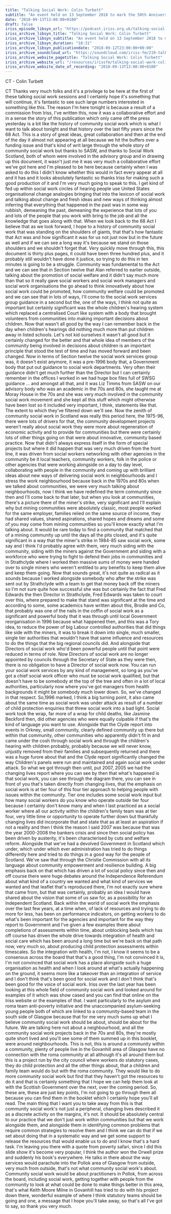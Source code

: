 ```yaml
---
title: "Talking Social Work: Colin Turbett"
subtitle: "An event held on 13 September 2018 to mark the 50th Anniversary of the Social Work (Scotland) Act 1968 – to celebrate, reflect on the journey so far and look to the future."
date: "2018-09-13T13:00:00+0100"
draft: false
iriss_episode_libsyn_url: "https://podcast.iriss.org.uk/talking-social-work-colin-turbett-1"
iriss_archive_libsyn_title: "Talking Social Work: Colin Turbett"
iriss_archive_libsyn_subtitle: "An event held on 13 September 2018 to mark the 50th Anniversary of the Social Work (Scotland) Act 1968 – to celebrate, reflect on the journey so far and look to the future."
iriss_archive_libsyn_duration: "18:31"
iriss_archive_libsyn_publicationdate: "2018-09-12T23:00:00+00:00"
iriss_archive_soundcloud_url: "https://soundcloud.com/iriss-fm/219-talking-social-work-colin-turbett"
iriss_archive_website_pagetitle: "Talking Social Work: Colin Turbett"
iriss_archive_website_url: "/resources/irissfm/talking-social-work-colin-turbett"
iriss_archive_website_date_of_recording: "2018-09-13T13:00:00+0100"
---
```

CT - Colin Turbett

CT Thanks very much folks and it's a privilege to be here at the first of these talking social work sessions and I certainly hope it's something that will continue, it's fantastic to see such large numbers interested in something like this. The reason I'm here tonight is because a result of a commission from Iriss, I've written this, now it was a collaborative effort and in a sense the story of this publication which only came off the press yesterday is a bit like the history of community social work which is what I want to talk about tonight and that history over the last fifty years since the 68 Act. This is a story of great ideas, great collaboration and then at the end of the day it almost not appearing at all because we hit the buffers over a funding issue and that's kind of writ large through the whole story of community social work but thanks to SASW, and thanks to Social Work Scotland, both of whom were involved in the advisory group and in drawing up this document, it wasn't just me it was very much a collaborative effort we've got here and I'm pleased to be here because certainly when I was asked to do this I didn't know whether this would in fact every appear at all and it has and it looks absolutely fantastic so thanks Iriss for making such a good production of it and I'm very much going to speak to this. I get kind of fed up within social work circles of hearing people use United States organisational change analogies bringing that into the lexicon of social work and talking about change and fresh ideas and new ways of thinking almost inferring that everything that happened in the past was in some way rubbish, demeaning the past, demeaning the experience that lots of you and lots of the people that you work with bring to the job and all the knowledge that goes along with that. When we look back to the 68 Act I believe that as we look forward, I hope to a history of community social work that was standing on the shoulders of giants, that that's how fantastic that Act was and how significant it was for us not just now but in the future as well and if we can see a long way it's because we stand on those shoulders and we shouldn't forget that. Very quickly move through this, this document is thirty plus pages, it could have been three hundred plus, and it probably still wouldn't have done it justice, so trying to do this in ten minutes is going to be a struggle. Community was fundamental to the Act and we can see that in Section twelve that Alan referred to earlier outside, talking about the promotion of social welfare and it didn't say much more than that so it really gave social workers and social work managers and social work organisations the go ahead to think innovatively about how social work could be promoted, how community welfare could be promoted and we can see that in lots of ways, I'll come to the social work services group guidance in a second but the, one of the ways, I think not quite as important but certainly significant was the whole children's hearing system which replaced a centralised Court like system with a body that brought volunteers from communities into making important decisions about children. Now that wasn't all good by the way I can remember back in the day when children's hearings did nothing much more than put children away in listed schools. Let's not kid ourselves it wasn't all good but it certainly changed for the better and that whole idea of members of the community being involved in decisions about children is an important principle that stood the test of time and has moved forward and been changed. Now in terms of Section twelve the social work services group was, it doesn't exist anymore, it was a pre-1996 body that, a Government body that put out guidance to social work departments. Very often their guidance didn't get much further than the Director but I can certainly remember in the offices I worked in we had huge box files full of SWSG guidance ... and amongst all that, and it was Liz Timms from SASW on our advisory body who was an academic in the 70s and 80s, she taught me at Moray House in the 70s and she was very much involved in the community social work movement and she kept all this stuff which might otherwise have been lost so it included very important, I think, statements like that. The extent to which they've filtered down we'll see. Now the zenith of community social work in Scotland was really this period here, the 1975-96, there were lots of drivers for that, the community development projects weren't really about social work they were more about regeneration of economic activity and to provide for communities but there were certainly lots of other things going on that were about innovative, community based practice. Now that didn't always express itself in the form of special projects but where it did happen that was very much driven from the front line, it was driven from social workers networking with other agencies in the community be it local teachers, community workers, folk in the police or other agencies that were working alongside on a day to day level, collaborating with people in the community and coming up with brilliant ideas about new ways of delivering social work in neighbourhoods and I stress the work neighbourhood because back in the 1970s and 80s when we talked about communities, we were very much talking about neighbourhoods, now I think we have redefined the term community since then and I'll come back to that later, but when you look at communities, there's a picture there of the miner's strike, very significant and I'll explain why but mining communities were absolutely classic, most people worked for the same employer, families relied on the same source of income, they had shared values, shared aspirations, shared hopes and dreams and some of you may come from mining communities so you'll know exactly what I'm talking about. It would be rare today to find a community that matched that of a mining community up until the days all the pits closed, and it's quite significant in a way that the miner's strike in 1984-85 saw social work, some say and I think I'd probably agree with them, very much siding with the community, siding with the miners against the Government and siding with a workforce who were trying to fight to defend their jobs in communities and in Strathclyde where I worked then massive sums of money were handed over to single miners who weren't entitled to any benefits to keep them alive and keep them going. Now that sounds great, it's not quite as radical as it sounds because I worked alongside somebody who after the strike was sent out by Strathclyde with a team to get that money back off the miners so I'm not sure quite how successful she was but certainly the fact that Fred Edwards the then Director in Strathclyde, Fred Edwards was taken to court over this, where prepared to make that stand was significant at the time and according to some, some academics have written about this, Brodie and Co, that probably was one of the nails in the coffin of social work as a significant and powerful body that it was through until local Government reorganisation in 1996 because what happened then, and this was a Tory idea, to reduce the power of big Labour controlled authorities that did things like side with the miners, it was to break it down into single, much smaller, single tier authorities that wouldn't have that same influence and resources to do the things that the big regional councils did. And alongside that Directors of social work who'd been powerful people until that point were reduced in terms of role. Now Directors of social work are no longer appointed by councils through the Secretary of State as they were then, there is no obligation to have a Director of social work now. You can run your social work services by any kind of management, so long as you've got a chief social work officer who must be social work qualified, but that doesn't have to be somebody at the top of the tree and often in a lot of local authorities, particularly now where you've got managers from health backgrounds it might be somebody much lower down. So, we've changed in that respect. So,1996 marked, I think a big turning point, it also came about the same time as social work was under attack as result of a number of child protection enquiries that threw social work into a bad light. Social work took the wrap, far more of a wrap for child deaths, like Jasmine Beckford then, did other agencies who were equally culpable if that's the kind of language you want to use. Alongside that the Clyde report into events in Orkney, small community, clearly defined community up there but within that community, other communities who apparently didn't fit in and came under the cosh through social work and through the children's hearing with children probably, probably because we will never know, unjustly removed from their families and subsequently returned and there was a huge furore about that and the Clyde report significantly changed the way Children's panels were run and maintained and again social work under attack. So what we got through then until, put 2007, 2005 we had the changing lives report where you can see by then that what's happened is that social work, you can see through the diagram there, you can see in front of you that's taken directly from changing lives, that the emphasis on social work is at tier four of this four tier approach to helping people with issues within the community. Tier one includes some social work input but how many social workers do you know who operate outside tier four because I certainly don't know many and when I last practiced as a social worker where all our activity within the children's family team was at tier four, very little time or opportunity to operate further down but thankfully changing lives did incorporate that and state that as at least an aspiration if not a reality and then I think the reason I said 2007 was because that was the year 2000-2008 the bankers crisis and since then social policy has been driven by austerity, it's been characterised by cuts and welfare reform. Alongside that we've had a devolved Government in Scotland which under, which under which ever administration has tried to do things differently here and tried to do things in a good way for the people of Scotland. We've saw that through the Christie Commission with all its language about community empowerment and resilience building. A big emphasis back on that which has driven a lot of social policy since then and off course there were huge debates around the Independence Referendum about what kind of a country we wanted and what kind of services we wanted and that leaflet that's reproduced there, I'm not exactly sure where that came from, but that was certainly, probably an idea I would have shared about the vision that some of us saw for, as a possibility for an Independent Scotland. Back within the world of social work the emphasis over the last few years, at a time when, of lack of resources and trying to do more for less, has been on performance indicators, on getting workers to do what's been important for the agencies and important for the way they report to Government and I've given a few examples there about completions of assessments within time, about unblocking beds which has off course has driven the whole drive towards integration of health and social care which has been around a long time but we're back on that path now, very much so, about producing child protection assessments within timescales. So the integration with health, I'm not, I know it seems to be a consensus across the board that that's a good thing, I'm not convinced it is, I'm not convinced that social work has a place alongside such a huge organisation as health and when I look around at what's actually happening on the ground, it seems more like a takeover than an integration of service and I don't think that's been good for social work and I don't think that's been good for the voice of social work. Iriss over the last year has been looking at this whole field of community social work and looked around for examples of it which was show cased and you can find that online on the Iriss website or the examples of that. I want particularly to the asylum and roma team anti-poverty initiative and the unaccompanied asylum-seeking young people both of which are linked to a community-based team in the south side of Glasgow because that for me very much sums up what I believe community social work should be about, should be about for the future. We are talking here not about a neighbourhood, and all the community social work projects back in the 70s and 80s, they're mostly quite short lived and you'll see some of them summed up in this booklet, were around neighbourhoods. This is not, this is around a community within a community, plenty of people live in the Govanhill area of Glasgow have no connection with the roma community at all although it's all around them but this is a project run by the city council where workers do statutory cases, they do child protection and all the other things about, that a children and family team would do but with the roma community. They would like to do more community social work but find that they haven't got the resources to do it and that is certainly something that I hope we can help them look at with the Scottish Government over the next, over the coming period. So, these are, these are just key points, I'm not going to go through them all because you can find them in the booklet which I certainly hope you'll all read. The main thing that I want you to take away from this is that community social work's not just a peripheral, changing lives described it as a discrete activity on the margins, it's not. It should be absolutely central to our practice that we don't just work within communities but that we work alongside them, and alongside them in identifying common problems that require common strategies to resolve them and I think we can do that if we set about doing that in a systematic way and we get some support to release the resources that would enable us to do and I know that's a hard task. I'm leaving you there with a quote from poverty safari, since I did this slide show it's become very popular, I think the author won the Orwell prize and suddenly his book's everywhere. He talks in there about the way services would parachute into the Pollok area of Glasgow from outside, very much from outside, that's not what community social work's about. Community social work would be about practitioners in Pollok, from across the board, including social work, getting together with people from the community to look at what could be done to make things better in this area, that's what Keith Moore Milne in Govanhill has tried to do with his project down there, wonderful example of where I think statutory teams should be going and one, a message that I hope you'll take away, so that's all I've got to say, so thank you very much.